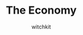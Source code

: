---
media: "images/rounds/war/economy.png"
media_type: image
title: The Economy
author: witchkit
desc: Syndicate Commander Roxy Day announces her intent to run for the 35th presidency.
---